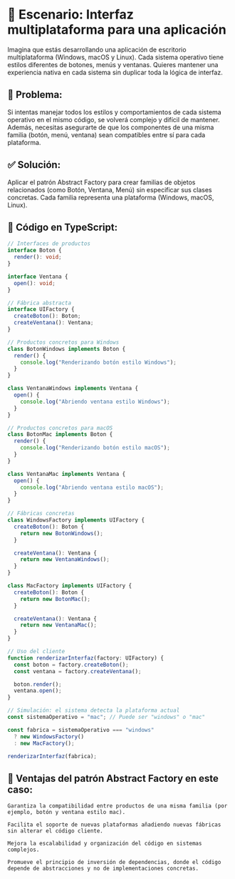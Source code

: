 # 🧾 Escenario: Interfaz multiplataforma para una aplicación
Imagina que estás desarrollando una aplicación de escritorio multiplataforma (Windows, macOS y Linux). Cada sistema operativo tiene estilos diferentes de botones, menús y ventanas. Quieres mantener una experiencia nativa en cada sistema sin duplicar toda la lógica de interfaz.

## 🎯 Problema:
Si intentas manejar todos los estilos y comportamientos de cada sistema operativo en el mismo código, se volverá complejo y difícil de mantener. Además, necesitas asegurarte de que los componentes de una misma familia (botón, menú, ventana) sean compatibles entre sí para cada plataforma.

## ✅ Solución:
Aplicar el patrón Abstract Factory para crear familias de objetos relacionados (como Botón, Ventana, Menú) sin especificar sus clases concretas. Cada familia representa una plataforma (Windows, macOS, Linux).

## 🔧 Código en TypeScript:
```ts
// Interfaces de productos
interface Boton {
  render(): void;
}

interface Ventana {
  open(): void;
}

// Fábrica abstracta
interface UIFactory {
  createBoton(): Boton;
  createVentana(): Ventana;
}

// Productos concretos para Windows
class BotonWindows implements Boton {
  render() {
    console.log("Renderizando botón estilo Windows");
  }
}

class VentanaWindows implements Ventana {
  open() {
    console.log("Abriendo ventana estilo Windows");
  }
}

// Productos concretos para macOS
class BotonMac implements Boton {
  render() {
    console.log("Renderizando botón estilo macOS");
  }
}

class VentanaMac implements Ventana {
  open() {
    console.log("Abriendo ventana estilo macOS");
  }
}

// Fábricas concretas
class WindowsFactory implements UIFactory {
  createBoton(): Boton {
    return new BotonWindows();
  }

  createVentana(): Ventana {
    return new VentanaWindows();
  }
}

class MacFactory implements UIFactory {
  createBoton(): Boton {
    return new BotonMac();
  }

  createVentana(): Ventana {
    return new VentanaMac();
  }
}

// Uso del cliente
function renderizarInterfaz(factory: UIFactory) {
  const boton = factory.createBoton();
  const ventana = factory.createVentana();

  boton.render();
  ventana.open();
}

// Simulación: el sistema detecta la plataforma actual
const sistemaOperativo = "mac"; // Puede ser "windows" o "mac"

const fabrica = sistemaOperativo === "windows"
  ? new WindowsFactory()
  : new MacFactory();

renderizarInterfaz(fabrica);
```

## 🧠 Ventajas del patrón Abstract Factory en este caso:

    Garantiza la compatibilidad entre productos de una misma familia (por ejemplo, botón y ventana estilo mac).

    Facilita el soporte de nuevas plataformas añadiendo nuevas fábricas sin alterar el código cliente.

    Mejora la escalabilidad y organización del código en sistemas complejos.

    Promueve el principio de inversión de dependencias, donde el código depende de abstracciones y no de implementaciones concretas.